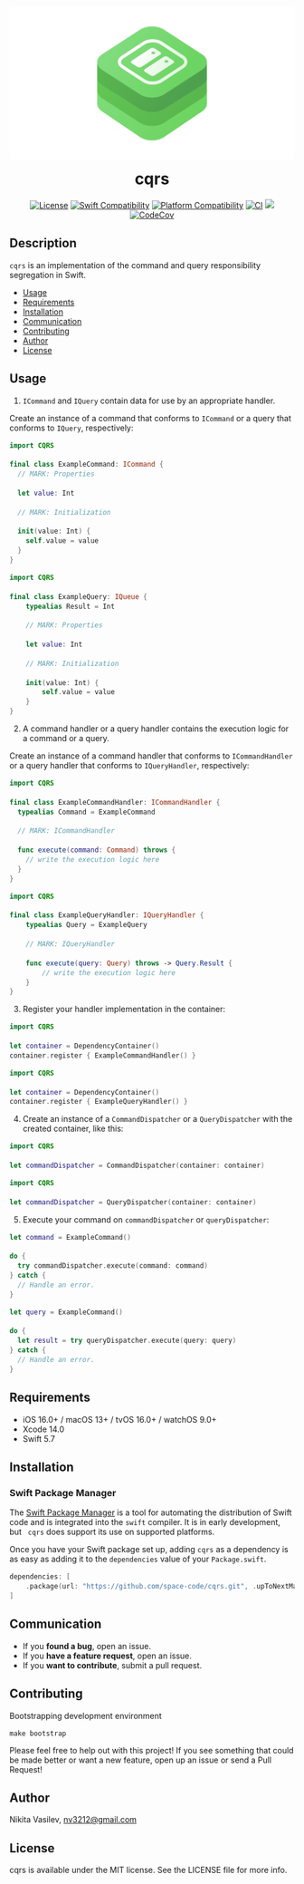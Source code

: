 ![cqrs: The Command and Query Responsibility Segregation](https://raw.githubusercontent.com/space-code/cqrs/main/Resources/cqrs.png)

<h1 align="center" style="margin-top: 0px;">cqrs</h1>

<p align="center">
<a href="https://github.com/space-code/cqrs/blob/main/LICENSE"><img alt="License" src="https://img.shields.io/github/license/space-code/cqrs?style=flat"></a> 
<a href="https://swiftpackageindex.com/space-code/cqrs"><img alt="Swift Compatibility" src="https://img.shields.io/endpoint?url=https%3A%2F%2Fswiftpackageindex.com%2Fapi%2Fpackages%2Fspace-code%2Fcqrs%2Fbadge%3Ftype%3Dswift-versions"/></a> 
<a href="https://swiftpackageindex.com/space-code/cqrs"><img alt="Platform Compatibility" src="https://img.shields.io/endpoint?url=https%3A%2F%2Fswiftpackageindex.com%2Fapi%2Fpackages%2Fspace-code%2Fcqrs%2Fbadge%3Ftype%3Dplatforms"/></a> 
<a href="https://github.com/space-code/cqrs"><img alt="CI" src="https://github.com/space-code/cqrs/actions/workflows/ci.yml/badge.svg?branch=main"></a>
<a href="https://github.com/apple/swift-package-manager" alt="CQRS on Swift Package Manager" title="cqrs on Swift Package Manager"><img src="https://img.shields.io/badge/Swift%20Package%20Manager-compatible-brightgreen.svg" /></a>
<a href="https://codecov.io/gh/space-code/cqrs"><img alt="CodeCov" src="https://codecov.io/gh/space-code/cqrs/graph/badge.svg?token=TI0NEXLCTX"></a>
</p>

## Description
`cqrs` is an implementation of the command and query responsibility segregation in Swift.

- [Usage](#usage)
- [Requirements](#requirements)
- [Installation](#installation)
- [Communication](#communication)
- [Contributing](#contributing)
- [Author](#author)
- [License](#license)

## Usage

1. `ICommand` and `IQuery` contain data for use by an appropriate handler.

Create an instance of a command that conforms to `ICommand` or a query that conforms to `IQuery`, respectively:
```swift
import CQRS

final class ExampleCommand: ICommand {
  // MARK: Properties
 
  let value: Int
 
  // MARK: Initialization
  
  init(value: Int) {
    self.value = value
  }
}
```

```swift
import CQRS

final class ExampleQuery: IQueue {
    typealias Result = Int

    // MARK: Properties

    let value: Int

    // MARK: Initialization

    init(value: Int) {
        self.value = value
    }
}
```

2. A command handler or a query handler contains the execution logic for a command or a query.

Create an instance of a command handler that conforms to `ICommandHandler` or a query handler that conforms to `IQueryHandler`, respectively:
```swift
import CQRS

final class ExampleCommandHandler: ICommandHandler {
  typealias Command = ExampleCommand

  // MARK: ICommandHandler

  func execute(command: Command) throws {
    // write the execution logic here
  }
}
```

```swift
import CQRS

final class ExampleQueryHandler: IQueryHandler {
    typealias Query = ExampleQuery

    // MARK: IQueryHandler

    func execute(query: Query) throws -> Query.Result {
        // write the execution logic here
    }
}
```

3. Register your handler implementation in the container:
```swift
import CQRS

let container = DependencyContainer()
container.register { ExampleCommandHandler() }
```

```swift
import CQRS

let container = DependencyContainer()
container.register { ExampleQueryHandler() }
```

4. Create an instance of a `CommandDispatcher` or a `QueryDispatcher` with the created container, like this:
```swift
import CQRS

let commandDispatcher = CommandDispatcher(container: container)
```

```swift
import CQRS

let commandDispatcher = QueryDispatcher(container: container)
```

5. Execute your command on `commandDispatcher` or `queryDispatcher`:
```swift
let command = ExampleCommand()

do {
  try commandDispatcher.execute(command: command)
} catch {
  // Handle an error.
}
```

```swift
let query = ExampleCommand()

do {
  let result = try queryDispatcher.execute(query: query)
} catch {
  // Handle an error.
}
```

## Requirements
- iOS 16.0+ / macOS 13+ / tvOS 16.0+ / watchOS 9.0+
- Xcode 14.0
- Swift 5.7

## Installation
### Swift Package Manager

The [Swift Package Manager](https://swift.org/package-manager/) is a tool for automating the distribution of Swift code and is integrated into the `swift` compiler. It is in early development, but `
cqrs` does support its use on supported platforms.

Once you have your Swift package set up, adding `cqrs` as a dependency is as easy as adding it to the `dependencies` value of your `Package.swift`.

```swift
dependencies: [
    .package(url: "https://github.com/space-code/cqrs.git", .upToNextMajor(from: "1.0.1"))
]
```

## Communication
- If you **found a bug**, open an issue.
- If you **have a feature request**, open an issue.
- If you **want to contribute**, submit a pull request.

## Contributing
Bootstrapping development environment

```
make bootstrap
```

Please feel free to help out with this project! If you see something that could be made better or want a new feature, open up an issue or send a Pull Request!

## Author
Nikita Vasilev, nv3212@gmail.com

## License
cqrs is available under the MIT license. See the LICENSE file for more info.
